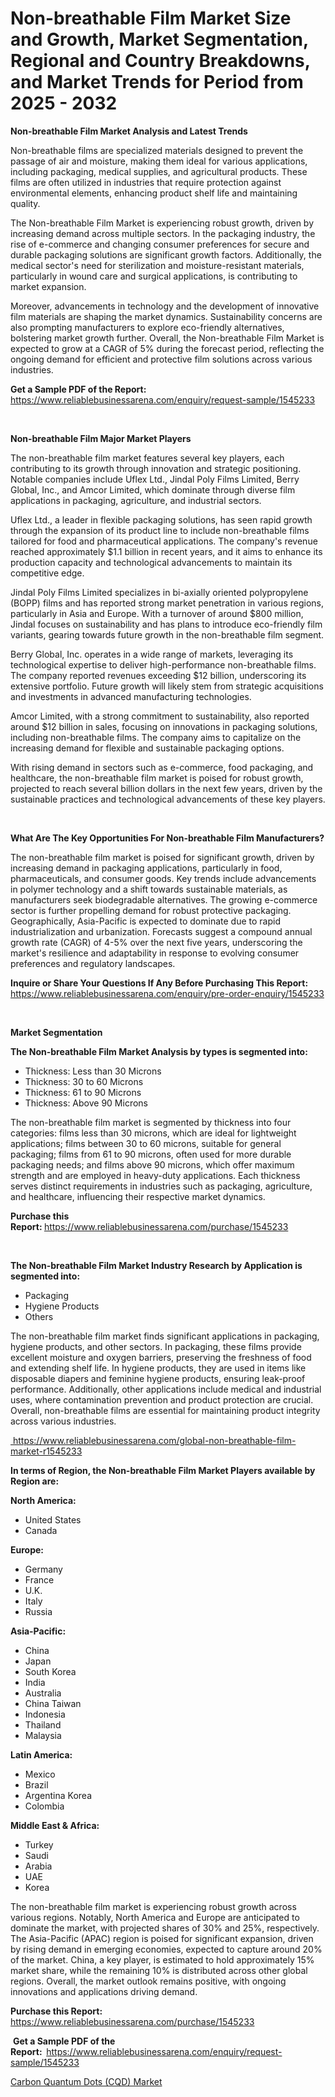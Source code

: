 <p><h1>Non-breathable Film Market Size and Growth, Market Segmentation, Regional and Country Breakdowns, and Market Trends for Period from 2025 -  2032</h1></p><p><strong>Non-breathable Film Market Analysis and Latest Trends</strong></p>
<p><p>Non-breathable films are specialized materials designed to prevent the passage of air and moisture, making them ideal for various applications, including packaging, medical supplies, and agricultural products. These films are often utilized in industries that require protection against environmental elements, enhancing product shelf life and maintaining quality.</p><p>The Non-breathable Film Market is experiencing robust growth, driven by increasing demand across multiple sectors. In the packaging industry, the rise of e-commerce and changing consumer preferences for secure and durable packaging solutions are significant growth factors. Additionally, the medical sector's need for sterilization and moisture-resistant materials, particularly in wound care and surgical applications, is contributing to market expansion.</p><p>Moreover, advancements in technology and the development of innovative film materials are shaping the market dynamics. Sustainability concerns are also prompting manufacturers to explore eco-friendly alternatives, bolstering market growth further. Overall, the Non-breathable Film Market is expected to grow at a CAGR of 5% during the forecast period, reflecting the ongoing demand for efficient and protective film solutions across various industries.</p></p>
<p><strong>Get a Sample PDF of the Report:&nbsp;</strong> <a href="https://www.reliablebusinessarena.com/enquiry/request-sample/1545233?utm_campaign=1932&utm_medium=2&utm_source=Github&utm_content=ia&utm_term=02022025&utm_id=non-breathable-film">https://www.reliablebusinessarena.com/enquiry/request-sample/1545233</a></p>
<p>&nbsp;</p>
<p><strong>Non-breathable Film Major Market Players</strong></p>
<p><p>The non-breathable film market features several key players, each contributing to its growth through innovation and strategic positioning. Notable companies include Uflex Ltd., Jindal Poly Films Limited, Berry Global, Inc., and Amcor Limited, which dominate through diverse film applications in packaging, agriculture, and industrial sectors.</p><p>Uflex Ltd., a leader in flexible packaging solutions, has seen rapid growth through the expansion of its product line to include non-breathable films tailored for food and pharmaceutical applications. The company's revenue reached approximately $1.1 billion in recent years, and it aims to enhance its production capacity and technological advancements to maintain its competitive edge.</p><p>Jindal Poly Films Limited specializes in bi-axially oriented polypropylene (BOPP) films and has reported strong market penetration in various regions, particularly in Asia and Europe. With a turnover of around $800 million, Jindal focuses on sustainability and has plans to introduce eco-friendly film variants, gearing towards future growth in the non-breathable film segment.</p><p>Berry Global, Inc. operates in a wide range of markets, leveraging its technological expertise to deliver high-performance non-breathable films. The company reported revenues exceeding $12 billion, underscoring its extensive portfolio. Future growth will likely stem from strategic acquisitions and investments in advanced manufacturing technologies.</p><p>Amcor Limited, with a strong commitment to sustainability, also reported around $12 billion in sales, focusing on innovations in packaging solutions, including non-breathable films. The company aims to capitalize on the increasing demand for flexible and sustainable packaging options.</p><p>With rising demand in sectors such as e-commerce, food packaging, and healthcare, the non-breathable film market is poised for robust growth, projected to reach several billion dollars in the next few years, driven by the sustainable practices and technological advancements of these key players.</p></p>
<p>&nbsp;</p>
<p><strong>What Are The Key Opportunities For Non-breathable Film Manufacturers?</strong></p>
<p><p>The non-breathable film market is poised for significant growth, driven by increasing demand in packaging applications, particularly in food, pharmaceuticals, and consumer goods. Key trends include advancements in polymer technology and a shift towards sustainable materials, as manufacturers seek biodegradable alternatives. The growing e-commerce sector is further propelling demand for robust protective packaging. Geographically, Asia-Pacific is expected to dominate due to rapid industrialization and urbanization. Forecasts suggest a compound annual growth rate (CAGR) of 4-5% over the next five years, underscoring the market's resilience and adaptability in response to evolving consumer preferences and regulatory landscapes.</p></p>
<p><strong>Inquire or Share Your Questions If Any Before Purchasing This Report:</strong> <a href="https://www.reliablebusinessarena.com/enquiry/pre-order-enquiry/1545233?utm_campaign=1932&utm_medium=2&utm_source=Github&utm_content=ia&utm_term=02022025&utm_id=non-breathable-film">https://www.reliablebusinessarena.com/enquiry/pre-order-enquiry/1545233</a></p>
<p>&nbsp;</p>
<p><strong>Market Segmentation</strong></p>
<p><strong>The Non-breathable Film Market Analysis by types is segmented into:</strong></p>
<p><ul><li>Thickness: Less than 30 Microns</li><li>Thickness: 30 to 60 Microns</li><li>Thickness: 61 to 90 Microns</li><li>Thickness: Above 90 Microns</li></ul></p>
<p><p>The non-breathable film market is segmented by thickness into four categories: films less than 30 microns, which are ideal for lightweight applications; films between 30 to 60 microns, suitable for general packaging; films from 61 to 90 microns, often used for more durable packaging needs; and films above 90 microns, which offer maximum strength and are employed in heavy-duty applications. Each thickness serves distinct requirements in industries such as packaging, agriculture, and healthcare, influencing their respective market dynamics.</p></p>
<p><strong>Purchase this Report:&nbsp;</strong><a href="https://www.reliablebusinessarena.com/purchase/1545233?utm_campaign=1932&utm_medium=2&utm_source=Github&utm_content=ia&utm_term=02022025&utm_id=non-breathable-film">https://www.reliablebusinessarena.com/purchase/1545233</a></p>
<p>&nbsp;</p>
<p><strong>The Non-breathable Film Market Industry Research by Application is segmented into:</strong></p>
<p><ul><li>Packaging</li><li>Hygiene Products</li><li>Others</li></ul></p>
<p><p>The non-breathable film market finds significant applications in packaging, hygiene products, and other sectors. In packaging, these films provide excellent moisture and oxygen barriers, preserving the freshness of food and extending shelf life. In hygiene products, they are used in items like disposable diapers and feminine hygiene products, ensuring leak-proof performance. Additionally, other applications include medical and industrial uses, where contamination prevention and product protection are crucial. Overall, non-breathable films are essential for maintaining product integrity across various industries.</p></p>
<p><a href="https://www.reliablebusinessarena.com/global-non-breathable-film-market-r1545233?utm_campaign=1932&utm_medium=2&utm_source=Github&utm_content=ia&utm_term=02022025&utm_id=non-breathable-film">&nbsp;https://www.reliablebusinessarena.com/global-non-breathable-film-market-r1545233</a></p>
<p><strong>In terms of Region, the Non-breathable Film Market Players available by Region are:</strong></p>
<p>
    <p> <strong> North America: </strong>
        <ul>
            <li>United States</li>
            <li>Canada</li>
        </ul>
        </p> 
    <p> <strong> Europe: </strong>
        <ul>
            <li>Germany</li>
            <li>France</li>
            <li>U.K.</li>
            <li>Italy</li>
            <li>Russia</li>
        </ul>
        </p> 
    <p> <strong> Asia-Pacific: </strong>
        <ul>
            <li>China</li>
            <li>Japan</li>
            <li>South Korea</li>
            <li>India</li>
            <li>Australia</li>
            <li>China Taiwan</li>
            <li>Indonesia</li>
            <li>Thailand</li>
            <li>Malaysia</li>
        </ul>
        </p> 
    <p> <strong> Latin America: </strong>
        <ul>
            <li>Mexico</li>
            <li>Brazil</li>
            <li>Argentina Korea</li>
            <li>Colombia</li>
        </ul>
        </p> 
    <p> <strong> Middle East & Africa: </strong>
        <ul>
            <li>Turkey</li>
            <li>Saudi</li>
            <li>Arabia</li>
            <li>UAE</li>
            <li>Korea</li>
        </ul>
    </p>
    </p>
<p><p>The non-breathable film market is experiencing robust growth across various regions. Notably, North America and Europe are anticipated to dominate the market, with projected shares of 30% and 25%, respectively. The Asia-Pacific (APAC) region is poised for significant expansion, driven by rising demand in emerging economies, expected to capture around 20% of the market. China, a key player, is estimated to hold approximately 15% market share, while the remaining 10% is distributed across other global regions. Overall, the market outlook remains positive, with ongoing innovations and applications driving demand.</p></p>
<p><strong>Purchase this Report: </strong><a href="https://www.reliablebusinessarena.com/purchase/1545233?utm_campaign=1932&utm_medium=2&utm_source=Github&utm_content=ia&utm_term=02022025&utm_id=non-breathable-film">https://www.reliablebusinessarena.com/purchase/1545233</a></p>
<p>&nbsp;<strong>Get a Sample PDF of the Report:&nbsp;&nbsp;</strong><a href="https://www.reliablebusinessarena.com/enquiry/request-sample/1545233?utm_campaign=1932&utm_medium=2&utm_source=Github&utm_content=ia&utm_term=02022025&utm_id=non-breathable-film">https://www.reliablebusinessarena.com/enquiry/request-sample/1545233</a></p>
<p><strong></strong></p>
<p><p><a href="https://github.com/luckyshygirl/Market-Research-Report-List-7/blob/main/carbon-quantum-dots-cqd-market.md?utm_campaign=1932&utm_medium=2&utm_source=Github&utm_content=ia&utm_term=02022025&utm_id=non-breathable-film">Carbon Quantum Dots (CQD) Market</a></p></p>